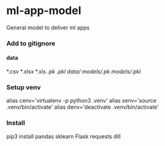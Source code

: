 # ml-app-model
General model to deliver ml apps

### Add to gitignore
#### data
*.csv
*.xlsx
*.xls
*.pk
*.pkl
data/
models/*.pk
models/*.pkl


### Setup venv
alias cenv='virtualenv -p python3 .venv'
alias senv='source .venv/bin/activate'
alias denv='deactivate .venv/bin/activate'

### Install
pip3 install pandas sklearn Flask requests dill